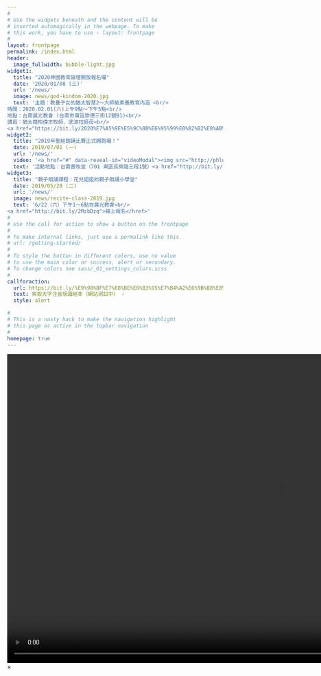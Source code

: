 ```yaml
---
#
# Use the widgets beneath and the content will be
# inserted automagically in the webpage. To make
# this work, you have to use › layout: frontpage
#
layout: frontpage
permalink: /index.html
header:
  image_fullwidth: bubble-light.jpg
widget1:
  title: "2020神國教育論壇開放報名囉"
  date: '2020/01/08 (三)'
  url: '/news/'
  image: news/god-kindom-2020.jpg
  text: '主題：教養子女的猶太智慧2～大師級素養教育內涵 <br/>
時間：2020.02.01(六)上午9點～下午5點<br/>
地點：台南晨光教會 (台南市東區崇德三街12號B1)<br/>
講員：猶太籍柏偉志牧師、底波拉師母<br/>
<a href="https://bit.ly/2020%E7%A5%9E%E5%9C%8B%E6%95%99%E8%82%B2%E8%AB%96%E5%A3%87%E7%B7%9A%E4%B8%8A%E5%A0%B1%E5%90%8D?fbclid=IwAR1zUJMx-63n2qOW65IYbcPSWjiBNobNpOdDfMf1BOQCufjZQI20wplJlKs">線上報名</a>'
widget2:
  title: "2019年聖經朗誦比賽正式開跑囉！"
  date: 2019/07/01 (一)
  url: '/news/'
  video: '<a href="#" data-reveal-id="videoModal"><img src="http://phlow.github.io/feeling-responsive/images/start-video-feeling-responsive-302x182.jpg" width="302" height="182" alt=""/></a>'
  text: '活動地點：台南善牧堂（701 東區長榮路三段1號）<a href="http://bit.ly/2RJFNz5">線上報名</href>'
widget3:
  title: "親子朗誦課程：花兒姐姐的親子朗誦小學堂"
  date: 2019/05/28 (二)
  url: '/news/'
  image: news/recite-class-2019.jpg
  text: '6/22（六）下午1～6點在晨光教會<br/>
<a href="http://bit.ly/2MzbDzq">線上報名</href>'
#
# Use the call for action to show a button on the frontpage
#
# To make internal links, just use a permalink like this
# url: /getting-started/
#
# To style the button in different colors, use no value
# to use the main color or success, alert or secondary.
# To change colors see sass/_01_settings_colors.scss
#
callforaction:
  url: https://bit.ly/%E9%98%BF%E7%88%BE%E6%B3%95%E7%B4%A2%E6%9B%B8%E8%A1%A8%E5%96%AE
  text: 索取大字注音版讀經本（網站測試中） ›
  style: alert

#
# This is a nasty hack to make the navigation highlight
# this page as active in the topbar navigation
#
homepage: true
---
```


<div id="videoModal" class="reveal-modal large" data-reveal="">
  <div class="flex-video widescreen vimeo" style="display: block;">
    <video width="1280" height="720" src="blob:https://www.youtube.com/6eb86451-780b-4584-bdce-143e363854c6" frameborder="0" allowfullscreen></video>
  </div>
  <a class="close-reveal-modal">&#215;</a>
</div>
